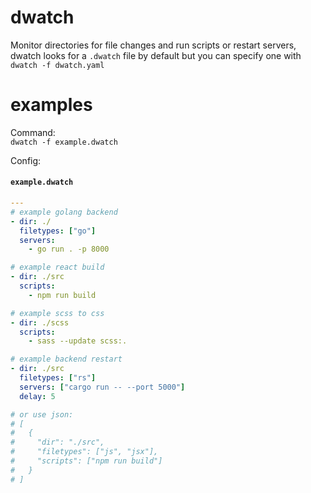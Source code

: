 # dwatch
Monitor directories for file changes and run scripts or restart servers, 
dwatch looks for a `.dwatch` file by default but you can specify one with `dwatch -f dwatch.yaml`

# examples
Command:  
```dwatch -f example.dwatch```  

Config:  
#### **`example.dwatch`**
```yaml
---
# example golang backend
- dir: ./
  filetypes: ["go"]
  servers:
    - go run . -p 8000

# example react build
- dir: ./src
  scripts:
    - npm run build

# example scss to css
- dir: ./scss
  scripts:
    - sass --update scss:.

# example backend restart
- dir: ./src
  filetypes: ["rs"]
  servers: ["cargo run -- --port 5000"]
  delay: 5

# or use json:
# [
#   {
#     "dir": "./src",
#     "filetypes": ["js", "jsx"],
#     "scripts": ["npm run build"]
#   }
# ]
```
